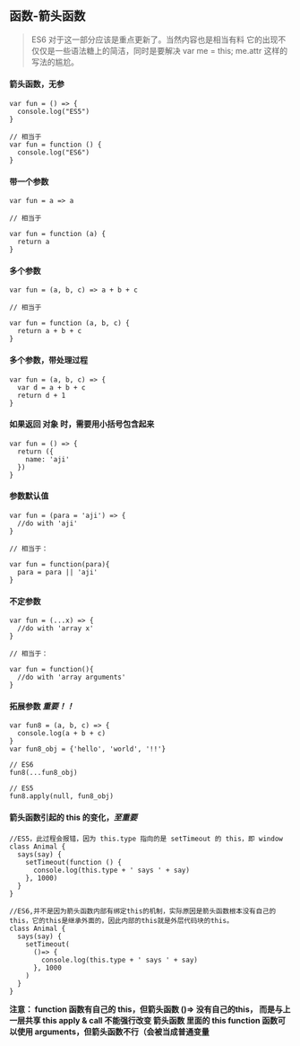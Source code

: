 ## 函数-箭头函数

> ES6 对于这一部分应该是重点更新了。当然内容也是相当有料
它的出现不仅仅是一些语法糖上的简洁，同时是要解决 var me = this; me.attr 这样的写法的尴尬。

#### 箭头函数，无参
```
var fun = () => {
  console.log("ES5")
}

// 相当于
var fun = function () {
  console.log("ES6")
}
```

#### 带一个参数
```
var fun = a => a

// 相当于

var fun = function (a) {
  return a
}
```

#### 多个参数
```
var fun = (a, b, c) => a + b + c

// 相当于

var fun = function (a, b, c) {
  return a + b + c
}
```

#### 多个参数，带处理过程
```
var fun = (a, b, c) => {
  var d = a + b + c
  return d + 1
}
```

#### 如果返回 对象 时，需要用小括号包含起来
```
var fun = () => {
  return ({
    name: 'aji'
  })
}
```

#### 参数默认值
```
var fun = (para = 'aji') => {
  //do with 'aji'
}

// 相当于：

var fun = function(para){
  para = para || 'aji'
}
```

#### 不定参数
```
var fun = (...x) => {
  //do with 'array x'
}

// 相当于：

var fun = function(){
  //do with 'array arguments'
}
```

#### 拓展参数 *重要！！*
```
var fun8 = (a, b, c) => {
  console.log(a + b + c)
}
var fun8_obj = {'hello', 'world', '!!'}

// ES6
fun8(...fun8_obj)

// ES5
fun8.apply(null, fun8_obj)
```

#### 箭头函数引起的 this 的变化，*至重要*
```
//ES5，此过程会报错，因为 this.type 指向的是 setTimeout 的 this，即 window
class Animal {
  says(say) {
    setTimeout(function () {
      console.log(this.type + ' says ' + say)
    }, 1000)
  }
}

//ES6,并不是因为箭头函数内部有绑定this的机制，实际原因是箭头函数根本没有自己的this，它的this是继承外面的，因此内部的this就是外层代码块的this。
class Animal {
  says(say) {
    setTimeout(
      ()=> {
        console.log(this.type + ' says ' + say)
      }, 1000
    )
  }
}
```
**注意：
function 函数有自己的 this，但箭头函数 ()=> 没有自己的this，
而是与上一层共享 this apply & call 不能强行改变 箭头函数 里面的 this
function 函数可以使用 arguments，但箭头函数不行（会被当成普通变量**

